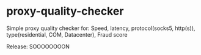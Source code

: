 # proxy-quality-checker
Simple proxy quality checker for: Speed, latency, protocol(socks5, http(s)), type(residential, COM, Datacenter), Fraud score

Release: SOOOOOOOON
